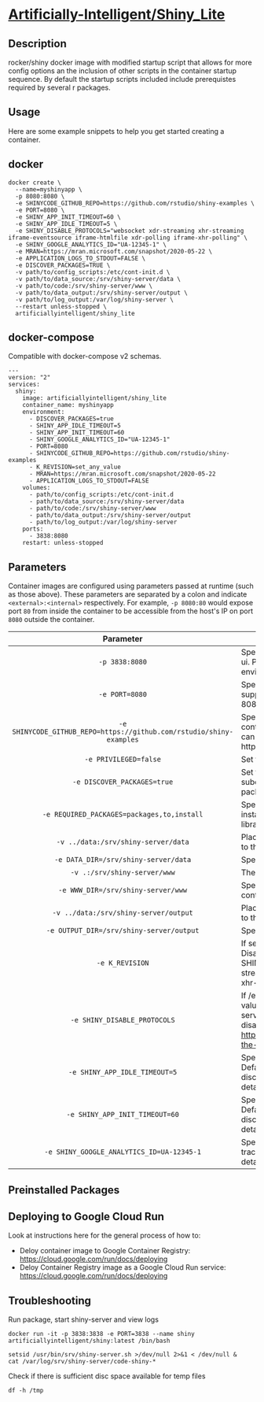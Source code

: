 # [Artificially-Intelligent/Shiny_Lite](https://github.com/Artificially-Intelligent/shiny_lite)

## Description
rocker/shiny docker image with modified startup script that allows for more config options an the inclusion of other scripts in the container startup sequence. By default the startup scripts included include prerequistes required by several r packages.  

## Usage

Here are some example snippets to help you get started creating a container.

## docker

```
docker create \
  --name=myshinyapp \
  -p 8080:8080 \
  -e SHINYCODE_GITHUB_REPO=https://github.com/rstudio/shiny-examples \
  -e PORT=8080 \
  -e SHINY_APP_INIT_TIMEOUT=60 \
  -e SHINY_APP_IDLE_TIMEOUT=5 \
  -e SHINY_DISABLE_PROTOCOLS="websocket xdr-streaming xhr-streaming iframe-eventsource iframe-htmlfile xdr-polling iframe-xhr-polling" \
  -e SHINY_GOOGLE_ANALYTICS_ID="UA-12345-1" \
  -e MRAN=https://mran.microsoft.com/snapshot/2020-05-22 \
  -e APPLICATION_LOGS_TO_STDOUT=FALSE \
  -e DISCOVER_PACKAGES=TRUE \
  -v path/to/config_scripts:/etc/cont-init.d \
  -v path/to/data_source:/srv/shiny-server/data \
  -v path/to/code:/srv/shiny-server/www \
  -v path/to/data_output:/srv/shiny-server/output \
  -v path/to/log_output:/var/log/shiny-server \
  --restart unless-stopped \
  artificiallyintelligent/shiny_lite
```

## docker-compose

Compatible with docker-compose v2 schemas.

```
---
version: "2"
services:
  shiny:
    image: artificiallyintelligent/shiny_lite
    container_name: myshinyapp
    environment:
      - DISCOVER_PACKAGES=true
      - SHINY_APP_IDLE_TIMEOUT=5
      - SHINY_APP_INIT_TIMEOUT=60
      - SHINY_GOOGLE_ANALYTICS_ID="UA-12345-1"
      - PORT=8080
      - SHINYCODE_GITHUB_REPO=https://github.com/rstudio/shiny-examples
      - K_REVISION=set_any_value
      - MRAN=https://mran.microsoft.com/snapshot/2020-05-22
      - APPLICATION_LOGS_TO_STDOUT=FALSE
    volumes:
      - path/to/config_scripts:/etc/cont-init.d
      - path/to/data_source:/srv/shiny-server/data
      - path/to/code:/srv/shiny-server/www
      - path/to/data_output:/srv/shiny-server/output
      - path/to/log_output:/var/log/shiny-server
    ports:
      - 3838:8080
    restart: unless-stopped
```

## Parameters

Container images are configured using parameters passed at runtime (such as those above). These parameters are separated by a colon and indicate `<external>:<internal>` respectively. For example, `-p 8080:80` would expose port `80` from inside the container to be accessible from the host's IP on port `8080` outside the container.

| Parameter | Function |
| :----: | --- |
| `-p 3838:8080` | Specify a port mapping from container to host for shiny server web ui. Port value after the : should match that defined by PORT environment variable or the default value 8080 |
| `-e PORT=8080` | Specify a port for shiny to use inside the container. Included to support deployment to google cloud run. If not set default value is 8080 |
| `-e SHINYCODE_GITHUB_REPO=https://github.com/rstudio/shiny-examples` | Specifiy a url for a github repo to copy to code directory at container runtime. Note only supports https, not ssh. Private repo can be added by including an access token in the url eg. https://myaccesstoken@github.com/mygithubuser/mygithubrepo.git | 
| `-e PRIVILEGED=false` | Set true to run shiny-server as root user  |
| `-e DISCOVER_PACKAGES=true` | Set true to have  *.R files in /code & /02_code directories + subdirectories scanned for library(package) entries. Missing R packages will be installed as part of container startup. |
| `-e REQUIRED_PACKAGES=packages,to,install` | Specify a csv list of R package names to look for ensure are installed irrespective of if package discovery is on and/or finds a library() refrence for them. |
| `-v ../data:/srv/shiny-server/data` | Placeholder folder for source data mapping. R-Shiny apps can map to this location using ../data |
| `-e DATA_DIR=/srv/shiny-server/data` | Specify a custom location for data directory inside container. | 
| `-v .:/srv/shiny-server/www` | The web root for shiny. R shiny code resides here. |
| `-e WWW_DIR=/srv/shiny-server/www` | Specify a custom location for shiny www root directory inside container. | 
| `-v ../data:/srv/shiny-server/output` | Placeholder folder for output data storage. R-Shiny apps can map to this location using ../output |
| `-e OUTPUT_DIR=/srv/shiny-server/output` | Specify a custom location for data output directory inside container. | 
| `-e K_REVISION` | If set with any value container presumes Google Cloud Run Host. Disables incompatible protocols by setting SHINY_DISABLE_PROTOCOLS="websocket xdr-streaming xhr-streaming iframe-eventsource iframe-htmlfile xdr-polling iframe-xhr-polling" | 
| `-e SHINY_DISABLE_PROTOCOLS` | If /etc/shiny-server/template-shiny-server.conf exists, passes value in shiny config via envsubst overwriting /etc/shiny-server/shiny-server.conf . Disables shiny protocols, see disable_protocols in shiny documentation for details. https://docs.rstudio.com/shiny-server/#disabling-websockets-on-the-server | 
| `-e SHINY_APP_IDLE_TIMEOUT=5` | Specify a app_idle_timeout to use when starting shiny server. Default value is 5, boosting to 1800 helps prevent session disconnects. See app_idle_timeout in shiny documentation for details. http://docs.rstudio.com/shiny-server/#application-timeouts |
| `-e SHINY_APP_INIT_TIMEOUT=60` | Specify a app_init_timeout to use when starting shiny server. Default value is 60, boosting to 1800 helps prevent session disconnects. See app_init_timeout in shiny documentation for details. http://docs.rstudio.com/shiny-server/#application-timeouts |
| `-e SHINY_GOOGLE_ANALYTICS_ID=UA-12345-1` | Specify a google_analytics_id for shiny to enable Google Analytics tracking globally. See app_init_timeout in shiny documentation for details. https://docs.rstudio.com/shiny-server/#google-analytics |

## Preinstalled Packages

## Deploying to Google Cloud Run
Look at instructions here for the general process of how to:
+ Deloy container image to Google Container Registry: https://cloud.google.com/run/docs/deploying
+ Deloy Container Registry image as a Google Cloud Run service: https://cloud.google.com/run/docs/deploying

## Troubleshooting

Run package, start shiny-server and view logs
  ```
  docker run -it -p 3838:3838 -e PORT=3838 --name shiny artificiallyintelligent/shiny:latest /bin/bash
  ```
  ```
  setsid /usr/bin/srv/shiny-server.sh >/dev/null 2>&1 < /dev/null &
  cat /var/log/srv/shiny-server/code-shiny-*
  ```

Check if there is sufficient disc space available for temp files
  ```
  df -h /tmp
  ```
